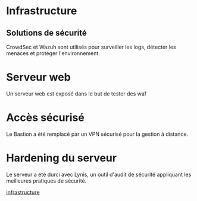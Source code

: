 # Infrastructure

## Solutions de sécurité
CrowdSec et Wazuh sont utilisés pour surveiller les logs, détecter les menaces et protéger l'environnement.

# Serveur web
Un serveur web est exposé dans le but de tester des waf

# Accès sécurisé
Le Bastion a été remplacé par un VPN sécurisé pour la gestion à distance.

# Hardening du serveur
Le serveur a été durci avec Lynis, un outil d'audit de sécurité appliquant les meilleures pratiques de sécurité.

[infrastructure](infrastructure.png)
